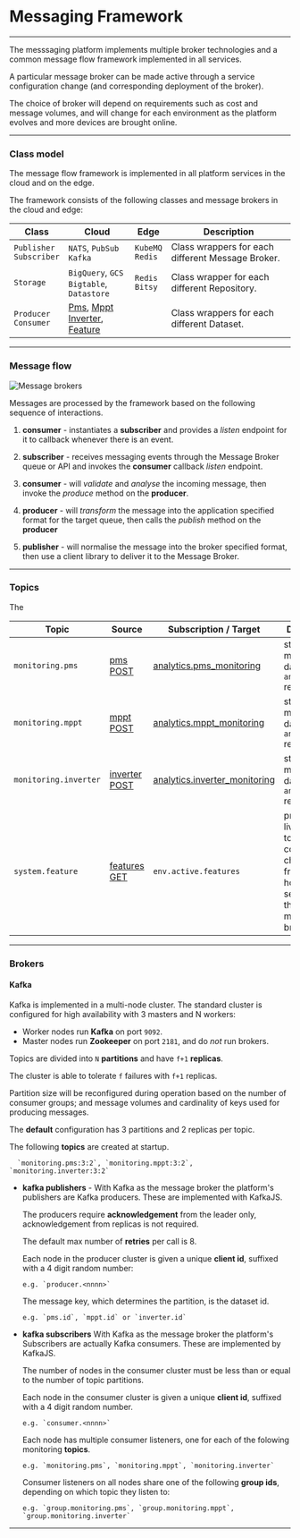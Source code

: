 # Messaging Framework
---

The messsaging platform implements multiple broker technologies and a common message flow framework implemented in all services.

A particular message broker can be made active through a service configuration change (and corresponding deployment of the broker). 

The choice of broker will depend on requirements such as cost and message volumes, and will change for each environment as the platform evolves and more devices are brought online.


---

### Class model

The message flow framework is implemented in all platform services in the cloud and on the edge. 

The framework consists of the following classes and message brokers in the cloud and edge:

Class                         | Cloud                          | Edge                  | Description 
---                           | ---                            | ---                   | --- 
`Publisher`<br>`Subscriber`   | `NATS`, `PubSub`<br>`Kafka`  | `KubeMQ`<br>`Redis`   | Class wrappers for each different Message Broker. 
`Storage`                     | `BigQuery`, `GCS`<br>`Bigtable`, `Datastore` | `Redis`<br>`Bitsy` | Class wrapper for each different Repository.
`Producer`<br>`Consumer`      | [Pms](/docs/api.sundaya.monitored.equipment/0/routes/devices/dataset/pms/post), [Mppt](/docs/api.sundaya.monitored.equipment/0/routes/devices/dataset/mppt/post)<br>[Inverter](/docs/api.sundaya.monitored.equipment/0/routes/devices/dataset/inverter/post), [Feature](/docs/api.sundaya.monitored.equipment/0/routes/api/features/get) |  | Class wrappers for each different Dataset.


---

### Message flow

![Message brokers](/images/message-broker.png)

Messages are processed by the framework based on the following sequence of interactions.

1. **consumer** - instantiates a **subscriber** and provides a _listen_ endpoint for it to callback whenever there is an event.

2. **subscriber** - receives messaging events through the Message Broker queue or API and invokes the **consumer** callback _listen_ endpoint. 

3. **consumer** - will _validate_ and _analyse_ the incoming message, then invoke the _produce_ method on the **producer**.

4. **producer** - will _transform_ the message into the application specified format for the target queue, then calls the _publish_ method on the **producer**

5. **publisher** - will normalise the message into the broker specified format, then use a client library to deliver it to the Message Broker.


---


### Topics

The 

Topic                   | Source                   | Subscription / Target          | Description 
---                     | ---                      | ---                   | --- 
`monitoring.pms`        | [pms POST](/docs/api.sundaya.monitored.equipment/0/routes/devices/dataset/pms/post) | [analytics.pms_monitoring](/docs/api.sundaya.monitored.equipment/0/c/Implementation/Datasets/analytics/pms_monitoring) | streams monitoring data into `analytics` repository 
`monitoring.mppt`       | [mppt POST](/docs/api.sundaya.monitored.equipment/0/routes/devices/dataset/mppt/post) | [analytics.mppt_monitoring](/docs/api.sundaya.monitored.equipment/0/c/Implementation/Datasets/analytics/mppt_monitoring) | streams monitoring data into `analytics` repository 
`monitoring.inverter`   | [inverter POST](/docs/api.sundaya.monitored.equipment/0/routes/devices/dataset/inverter/post) | [analytics.inverter_monitoring](/docs/api.sundaya.monitored.equipment/0/c/Implementation/Datasets/analytics/inverter_monitoring) | streams monitoring data into `analytics` repository 
`system.feature`        | [features GET](/docs/api.sundaya.monitored.equipment/0/routes/api/features/get) | `env.active.features` | propogates live feature toggle configuration changes from API host to services through message broker.


---


### Brokers


#### Kafka

Kafka is implemented in a multi-node cluster. The standard cluster is configured for high availability with  3 masters and N workers: 

- Worker nodes run __Kafka__ on port `9092`. 
- Master nodes run __Zookeeper__ on port `2181`, and do _not_ run brokers.

Topics are divided into `N` __partitions__ and have `f+1` __replicas__. 

The cluster is able to tolerate `f` failures with `f+1` replicas. 

Partition size will be reconfigured during operation based on the number of consumer groups; and message volumes and cardinality of keys used for producing messages.

The __default__ configuration has 3 partitions and 2 replicas per topic.

The following __topics__ are created at startup.

      `monitoring.pms:3:2`, `monitoring.mppt:3:2`, `monitoring.inverter:3:2`

- **kafka publishers** - With Kafka as the message broker the platform's publishers are Kafka producers. These are implemented with KafkaJS. 

   The producers require __acknowledgement__ from the leader only, acknowledgement from replicas is not required. 

   The default max number of __retries__ per call is 8.

   Each node in the producer cluster is given a unique __client id__, suffixed with a 4 digit random number:

      e.g. `producer.<nnnn>`

   The message key, which determines the partition, is the dataset id. 

      e.g. `pms.id`, `mppt.id` or `inverter.id`

- **kafka subscribers** With Kafka as the message broker the platform's Subscribers are actually Kafka consumers. These are implemented by KafkaJS. 

   The number of nodes in the consumer cluster must be less than or equal to the number of topic partitions.

   Each node in the consumer cluster is given a unique __client id__, suffixed with a 4 digit random number.

      e.g. `consumer.<nnnn>`

   Each node has multiple consumer listeners, one for each of the folowing monitoring __topics__.

      e.g. `monitoring.pms`, `monitoring.mppt`, `monitoring.inverter`

   Consumer listeners on all nodes share one of the following __group ids__, depending on which topic they listen to:

      e.g. `group.monitoring.pms`, `group.monitoring.mppt`, `group.monitoring.inverter`

---
